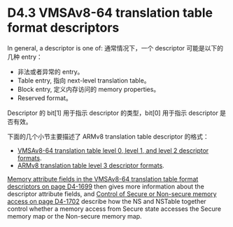 # D4.3 VMSAv8-64 translation table format descriptors

In general, a descriptor is one of:
通常情况下，一个 descriptor 可能是以下的几种 entry：
* 非法或者异常的 entry。
* Table entry, 指向 next-level translation table。
* Block entry, 定义内存访问的 memory properties。
* Reserved format。

Descriptor 的 bit[1] 用于指示 descriptor 的类型，bit[0] 用于指示 descriptor 是否有效。

下面的几个小节主要描述了 ARMv8 translation table descriptor 的格式：

* [VMSAv8-64 translation table level 0, level 1, and level 2 descriptor formats](#).
* [ARMv8 translation table level 3 descriptor formats](#).

[Memory attribute fields in the VMSAv8-64 translation table format descriptors on page D4-1699](#) then gives more information about the descriptor attribute fields, and [Control of Secure or Non-secure memory access on page D4-1702](#) describe how the NS and NSTable together control whether a memory access from Secure state accesses the Secure memory map or the Non-secure memory map.
